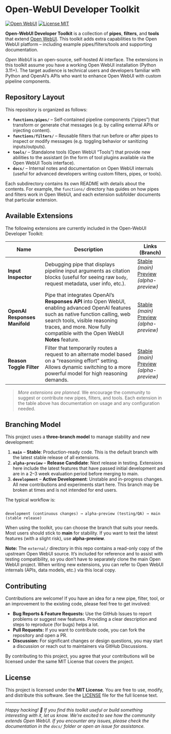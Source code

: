 # Open-WebUI Developer Toolkit
[![Open WebUI](https://img.shields.io/badge/Open%20WebUI-Repository-blue?logo=github)](https://github.com/open-webui/open-webui)
[![License MIT](https://img.shields.io/github/license/jrkropp/open-webui-developer-toolkit?color=blue)](LICENSE)

**Open-WebUI Developer Toolkit** is a collection of **pipes**, **filters**, and **tools** that extend [Open WebUI](https://github.com/open-webui/open-webui). This toolkit adds extra capabilities to the Open WebUI platform – including example pipes/filters/tools and supporting documentation.

*Open WebUI* is an open-source, self-hosted AI interface. The extensions in this toolkit assume you have a working Open WebUI installation (Python 3.11+). The target audience is technical users and developers familiar with Python and OpenAI’s APIs who want to enhance Open WebUI with custom pipeline components.

## Repository Layout

This repository is organized as follows:

- **`functions/pipes/`** – Self‑contained pipeline components (“pipes”) that transform or generate chat messages (e.g. by calling external APIs or injecting content).
- **`functions/filters/`** – Reusable filters that run before or after pipes to inspect or modify messages (e.g. toggling behavior or sanitizing inputs/outputs).
- **`tools/`** – Standalone tools (Open WebUI “Tools”) that provide new abilities to the assistant (in the form of tool plugins available via the Open WebUI Tools interface).
- **`docs/`** – Internal notes and documentation on Open WebUI internals (useful for advanced developers writing custom filters, pipes, or tools).

Each subdirectory contains its own README with details about the contents. For example, the `functions/` directory has guides on how pipes and filters work in Open WebUI, and each extension subfolder documents that particular extension.

## Available Extensions

The following extensions are currently included in the Open-WebUI Developer Toolkit:

| Name                     | Description                                                            | Links (Branch)                               |
| ------------------------ | ---------------------------------------------------------------------- | ------------------------------------------- |
| **Input Inspector**      | Debugging pipe that displays pipeline input arguments as citation blocks (useful for seeing raw `body`, request metadata, user info, etc.). | [Stable](https://github.com/jrkropp/open-webui-developer-toolkit/tree/main/functions/pipes/input_inspector) _(main)_<br>[Preview](https://github.com/jrkropp/open-webui-developer-toolkit/tree/alpha-preview/functions/pipes/input_inspector) _(alpha-preview)_ |
| **OpenAI Responses Manifold** | Pipe that integrates OpenAI’s **Responses API** into Open WebUI, enabling advanced OpenAI features such as native function calling, web search tools, visible reasoning traces, and more. Now fully compatible with the Open WebUI **Notes** feature. | [Stable](https://github.com/jrkropp/open-webui-developer-toolkit/tree/main/functions/pipes/openai_responses_manifold) _(main)_<br>[Preview](https://github.com/jrkropp/open-webui-developer-toolkit/tree/alpha-preview/functions/pipes/openai_responses_manifold) _(alpha-preview)_ |
| **Reason Toggle Filter** | Filter that temporarily routes a request to an alternate model based on a “reasoning effort” setting. Allows dynamic switching to a more powerful model for high reasoning demands. | [Stable](https://github.com/jrkropp/open-webui-developer-toolkit/tree/main/functions/filters/reason_toggle_filter) _(main)_<br>[Preview](https://github.com/jrkropp/open-webui-developer-toolkit/tree/alpha-preview/functions/filters/reason_toggle_filter) _(alpha-preview)_ |

> _More extensions are planned._ We encourage the community to suggest or contribute new pipes, filters, and tools. Each extension in the table above has documentation on usage and any configuration needed.

## Branching Model

This project uses a **three-branch model** to manage stability and new development:

1. **`main`** – **Stable**: Production-ready code. This is the default branch with the latest stable release of all extensions.
2. **`alpha-preview`** – **Release Candidate**: Next release in testing. Extensions here include the latest features that have passed initial development and are in a 2–3 week evaluation period before merging to main.
3. **`development`** – **Active Development**: Unstable and in-progress changes. All new contributions and experiments start here. This branch may be broken at times and is not intended for end users.

The typical workflow is:  
```

development (continuous changes) → alpha-preview (testing/QA) → main (stable release)

````

When using the toolkit, you can choose the branch that suits your needs. Most users should stick to **main** for stability. If you want to test the latest features (with a slight risk), use **alpha-preview**.

**Note:** The `external/` directory in this repo contains a read-only copy of the upstream Open WebUI source. It’s included for reference and to assist with testing compatibility, so you don’t have to separately clone the main Open WebUI project. When writing new extensions, you can refer to Open WebUI internals (APIs, data models, etc.) via this local copy.

## Contributing

Contributions are welcome! If you have an idea for a new pipe, filter, tool, or an improvement to the existing code, please feel free to get involved:

* **Bug Reports & Feature Requests:** Use the GitHub Issues to report problems or suggest new features. Providing a clear description and steps to reproduce (for bugs) helps a lot.
* **Pull Requests:** If you want to contribute code, you can fork the repository and open a PR.
* **Discussion:** For significant changes or design questions, you may start a discussion or reach out to maintainers via GitHub Discussions.

By contributing to this project, you agree that your contributions will be licensed under the same MIT License that covers the project.

## License

This project is licensed under the **MIT License**. You are free to use, modify, and distribute this software. See the [LICENSE](LICENSE) file for the full license text.

---

*Happy hacking! 🚀 If you find this toolkit useful or build something interesting with it, let us know. We’re excited to see how the community extends Open WebUI.*
*If you encounter any issues, please check the documentation in the `docs/` folder or open an issue for assistance.*

